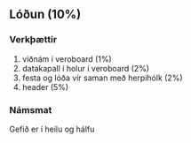 ## Lóðun (10%)

### Verkþættir
1. viðnám í veroboard (1%)
1. datakapall í holur í veroboard (2%)
1. festa og lóða vír saman með herpihólk (2%)
1. header (5%)

### Námsmat
Gefið er í heilu og hálfu
